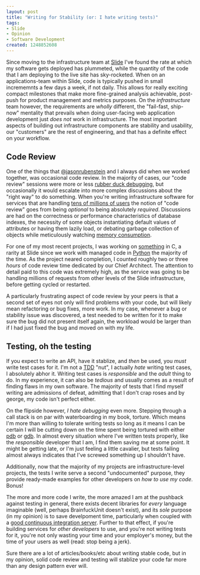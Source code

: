```yaml
--- 
layout: post
title: "Writing for Stability (or: I hate writing tests)"
tags: 
- Slide
- Opinion
- Software Development
created: 1248852608
---
```

Since moving to the infrastructure team at [Slide](http://slideinc.github.com) 
I've found the rate at which my software gets deployed has plummeted, while the 
quantity of the code that I am deploying to the live site has sky-rocketed. When
on an applications-team within Slide, code is typically pushed in small incrememnts a few
days a week, if not daily. This allows for really exciting compact milestones that 
make more fine-grained analysis achievable, post-push for product management and metrics 
purposes. On the _infrastructure_ team however, the requirements are *wholly* different, 
the "fail-fast, ship-now" mentality that prevails when doing user-facing web application 
development just *does not* work in infrastructure. The most important aspects of building
out infrastructure components are stability and usability, our "customers" are the rest of 
engineering, and that has a definite effect on your workflow.

Code Review
------------
One of the things that [@jasonrubenstein](http://twitter.com/jasonrubenstein) and I always 
did when we worked together, was occasional code review. In the majority of cases, our "code review" sessions 
were more or less [rubber duck debugging](http://en.wikipedia.org/wiki/Rubber_duck_debugging), but 
occasionally it would escalate into more complex discussions about the "right way" to do something. 
When you're writing infrastructure software for services that are handling [tens of millions of users](http://www.slide.com/static/about_press) 
the notion of "code review" goes from being _optional_ to being absolutely _required_. Discussions 
are had on the correctness or performance characteristics of database indexes, the necessity of some 
objects instantiating default values of attributes or having them lazily load, or debating garbage 
collection of objects while meticulously watching [memory consumption](https://twitter.com/agentdero/status/2442677113).

For one of my most recent projects, I was working on [something](http://github.com/slideinc/PyECC/tree/master) in C, 
a rarity at Slide since we work with managed code in [Python](http://python.org) the majority of the 
time. As the project neared completion, I counted roughly two or three *hours* of code review time 
dedicated by our Chief Architect. The attention to detail paid to this code was extremely high, 
as the service was going to be handling millions of requests from other levels of 
the Slide infrastructure, before getting cycled or restarted. 

A particularly frustrating aspect of code review by your peers is that a second set of eyes not only 
will find problems with your code, but will likely mean refactoring or bug fixes, more work.
In my case, whenever a bug or stability issue was discovered, a test needed to be 
written for it to make sure the bug did not present itself again, the workload would be larger than 
if I had just fixed the bug and moved on with my life.


Testing, oh the testing
-----------------------
If you expect to write an API, have it stablize, and *then* be used, you *must* write test cases for 
it. I'm not a [TDD](http://en.wikipedia.org/wiki/Test-driven_development) "nut", I actually *hate* 
writing test cases, I absolutely abhor it. Writing test cases is _responsible_ and  the _adult_ 
thing to do. In my experience, it can also be _tedious_ and usually comes as a result of 
finding flaws in my own software. The majority of tests that I find myself writing are admissions of
defeat, admitting that I don't crap roses and by george, my code isn't perfect either. 

On the flipside however, *I hate debugging* even more. Stepping through a call stack is on par 
with waterboarding in my book, torture. Which means I'm more than willing to tolerate writing tests
so long as it means I can be certain I will be cutting down on the time spent being tortured with 
either [pdb](http://docs.python.org/library/pdb.html) or [gdb](http://www.gnu.org/software/gdb/). 
In almost every situation where I've written tests properly, like the _responsible_ developer that 
I am, I find them saving me at some point. It might be getting late, or I'm just feeling a little
cavalier, but tests failing almost always indicates that I've screwed something up I shouldn't have.

Additionally, now that the majority of my projects are infrastructure-level projects, the tests I write serve 
a second "undocumented" purpose, they provide ready-made examples for other developers on _how to 
use my code_. Bonus!


The more and more code I write, the more amazed I am at the pushback against testing in general, 
there exists decent libraries for *every* language imaginable (well, perhaps BrainfuckUnit doesn't 
exist), and its *sole* purpose (in my opinion) is to save develpoment time, particularly when coupled 
with a [good continuous integration server](http://www.hudson-ci.org). Further to that effect, if you're 
building services for *other developers* to use, and you're not writing tests for it, you're not only 
wasting your time and your employer's money, but the time of your users as well (read: stop being a jerk). 

Sure there are a lot of articles/books/etc about writing stable code, but in my opinion, solid code
review and testing will stablize your code far more than any design pattern ever will.
<!--break-->
